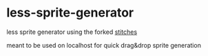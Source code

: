 less-sprite-generator
=====================

less sprite generator using the forked [stitches](https://github.com/mreq/stitches)

meant to be used on localhost for quick drag&drop sprite generation
